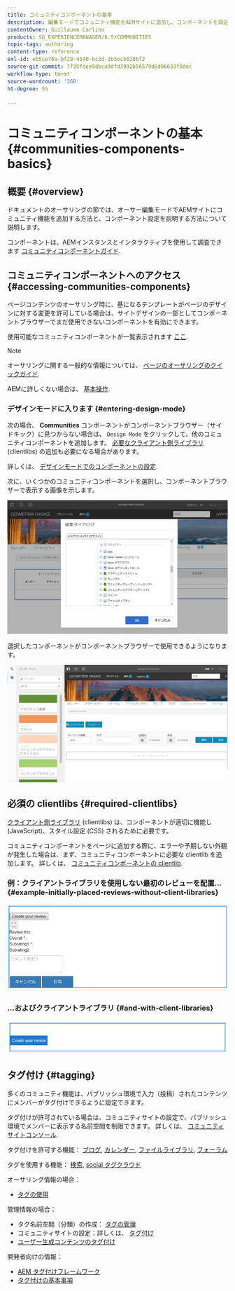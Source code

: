 ```yaml
---
title: コミュニティコンポーネントの基本
description: 編集モードでコミュニティ機能をAEMサイトに追加し、コンポーネントを設定する
contentOwner: Guillaume Carlino
products: SG_EXPERIENCEMANAGER/6.5/COMMUNITIES
topic-tags: authoring
content-type: reference
exl-id: eb5ce76a-bf28-4540-bc2d-3b5ecb8286f2
source-git-commit: 7f35fdee9dbca9dfd3992b56579d6d06633f8dec
workflow-type: tm+mt
source-wordcount: '360'
ht-degree: 5%

---
```


# コミュニティコンポーネントの基本 {#communities-components-basics}

## 概要 {#overview}

ドキュメントのオーサリングの節では、オーサー編集モードでAEMサイトにコミュニティ機能を追加する方法と、コンポーネント設定を説明する方法について説明します。

コンポーネントは、AEMインスタンスとインタラクティブを使用して調査できます [コミュニティコンポーネントガイド](components-guide.md).

## コミュニティコンポーネントへのアクセス {#accessing-communities-components}

ページコンテンツのオーサリング時に、基になるテンプレートがページのデザインに対する変更を許可している場合は、サイトデザインの一部としてコンポーネントブラウザーでまだ使用できないコンポーネントを有効にできます。

使用可能なコミュニティコンポーネントが一覧表示されます [ここ](author-communities.md#available-communities-components).

>[!NOTE]
>
>オーサリングに関する一般的な情報については、 [ページのオーサリングのクイックガイド](../../help/sites-authoring/qg-page-authoring.md).
>
>AEMに詳しくない場合は、 [基本操作](../../help/sites-authoring/basic-handling.md).

### デザインモードに入ります {#entering-design-mode}

次の場合、 **Communities** コンポーネントがコンポーネントブラウザー（サイドキック）に見つからない場合は、 `Design Mode` をクリックして、他のコミュニティコンポーネントを追加します。 [必要なクライアント側ライブラリ](#required-clientlibs) (clientlibs) の追加も必要になる場合があります。

詳しくは、 [デザインモードでのコンポーネントの設定](../../help/sites-authoring/default-components-designmode.md).

次に、いくつかのコミュニティコンポーネントを選択し、コンポーネントブラウザーで表示する画像を示します。

![component-design](assets/component-design.png)

選択したコンポーネントがコンポーネントブラウザーで使用できるようになります。

![component-design1](assets/component-design1.png)

## 必須の clientlibs {#required-clientlibs}

[クライアント側ライブラリ](../../help/sites-developing/clientlibs.md) (clientlibs) は、コンポーネントが適切に機能し (JavaScript)、スタイル設定 (CSS) されるために必要です。

コミュニティコンポーネントをページに追加する際に、エラーや予期しない外観が発生した場合は、まず、コミュニティコンポーネントに必要な clientlib を追加します。 詳しくは、 [コミュニティコンポーネントの clientlib](clientlibs.md).

### 例：クライアントライブラリを使用しない最初のレビューを配置… {#example-initially-placed-reviews-without-client-libraries}

![clientlibs1](assets/clientlibs1.png)

### ...およびクライアントライブラリ {#and-with-client-libraries}

![clientlibs2](assets/clientlibs2.png)

## タグ付け {#tagging}

多くのコミュニティ機能は、パブリッシュ環境で入力（投稿）されたコンテンツにメンバーがタグ付けできるように設定できます。

タグ付けが許可されている場合は、コミュニティサイトの設定で、パブリッシュ環境でメンバーに表示する名前空間を制限できます。 詳しくは、 [コミュニティサイトコンソール](sites-console.md#tagging).

タグ付けを許可する機能： [ブログ](blog-feature.md), [カレンダー](calendar.md), [ファイルライブラリ](file-library.md), [フォーラム](forum.md)

タグを使用する機能： [検索](search.md), [social タグクラウド](tagcloud.md)

オーサリング情報の場合：

* [タグの使用 ](../../help/sites-authoring/tags.md)

管理情報の場合：

* タグ名前空間（分類）の作成： [タグの管理](../../help/sites-administering/tags.md)
* コミュニティサイトの設定：詳しくは、 [タグ付け](sites-console.md#tagging)
* [ユーザー生成コンテンツのタグ付け](../../help/sites-authoring/tags.md)

開発者向けの情報：

* [AEM タグ付けフレームワーク](../../help/sites-developing/framework.md)
* [タグ付けの基本事項](tag.md)
